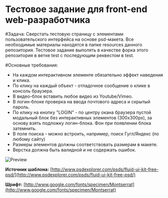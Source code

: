 Тестовое задание для front-end web-разработчика
================

#Задача:
Cверстать тестовую страницу с элементами пользовательского интерфейса на основе psd-макета.
Все необходимые материалы находятся в папке resources данного репозитория.
Тестовое задание выполять в качестве форка этого репозитория в ветке test с последующим реквестом в test.

#Основные требования:
 * На каждом интерактивном элементе обязательно эффект наведения и клика.
 * По клику на каждый объект - отладочное сообщение о клике в консоль браузера.
 * В видео-блок вставить любое видео из Youtube/Vimeo.
 * В логин-блоке проверка на ввода почтового адреса и скрытый пароль.
 * По клику на кнопку "LOGIN" - по центру окана браузера пустой модальный блок без интерактивных элементов (300x300px), за основу взять подложку логин-блока. Фон при появлении блока затемнить.
 * В поле поиска - можно встроить, например, поиск Гугл/Яндекс (по любому сайту)
 * Размеры элементов должны соответствовать размерам в макете.
 * Верстка должна быть валидной и не содержать ошибок.

![Preview](https://github.com/bonovisio/bono-webdev-test/blob/master/resources/UI-kit.png)


**Источник шаблона:**
[http://www.psdexplorer.com/psds/fluid-ui-kit-free-psd/](http://www.psdexplorer.com/psds/fluid-ui-kit-free-psd/)

**Шрифт:**
[http://www.google.com/fonts/specimen/Montserrat](http://www.google.com/fonts/specimen/Montserrat)
